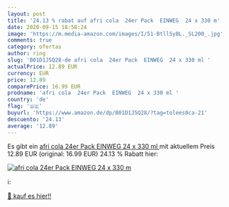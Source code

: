 ```yaml
---
layout: post
title: '24.13 % rabat auf afri cola  24er Pack  EINWEG  24 x 330 m'
date: 2020-09-15 18:58:24
image: 'https://m.media-amazon.com/images/I/51-BtllSyBL._SL200_.jpg'
comments: true
category: ofertas
author: ring
slug: 'B01D1J5Q28-de afri cola  24er Pack  EINWEG  24 x 330 ml '
actualPrice: 12.89 EUR
currency: EUR
price: 12.89
comparePrice: 16.99 EUR
prodname: 'afri cola  24er Pack  EINWEG  24 x 330 ml '
country: 'de'
flag: '🇩🇪'
buyurl: 'https://www.amazon.de/dp/B01D1J5Q28/?tag=tolees0ca-21'
descuento: '24.13'
average: '12.89'
---
```


Es gibt ein [afri cola  24er Pack  EINWEG  24 x 330 ml ](https://www.amazon.de/dp/B01D1J5Q28/?tag=tolees0ca-21) mit aktuellem Preis 12.89 EUR (original: 16.99 EUR) 24.13 % Rabatt hier:

[![afri cola  24er Pack  EINWEG  24 x 330 m](https://m.media-amazon.com/images/I/51-BtllSyBL._SL200_.jpg)](https://www.amazon.de/dp/B01D1J5Q28/?tag=tolees0ca-21)

ℹ️:


[🛒 kauf es hier!!](https://www.amazon.de/dp/B01D1J5Q28/?tag=tolees0ca-21)

